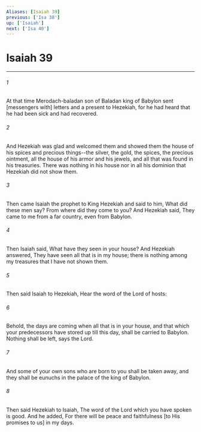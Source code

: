 ```yaml
---
Aliases: [Isaiah 39]
previous: ['Isa 38']
up: ['Isaiah']
next: ['Isa 40']
---
```

# Isaiah 39

***


###### 1 


At that time Merodach-baladan son of Baladan king of Babylon sent [messengers with] letters and a present to Hezekiah, for he had heard that he had been sick and had recovered. 


###### 2 


And Hezekiah was glad and welcomed them and showed them the house of his spices and precious things--the silver, the gold, the spices, the precious ointment, all the house of his armor and his jewels, and all that was found in his treasuries. There was nothing in his house nor in all his dominion that Hezekiah did not show them. 


###### 3 


Then came Isaiah the prophet to King Hezekiah and said to him, What did these men say? From where did they come to you? And Hezekiah said, They came to me from a far country, even from Babylon. 


###### 4 


Then Isaiah said, What have they seen in your house? And Hezekiah answered, They have seen all that is in my house; there is nothing among my treasures that I have not shown them. 


###### 5 


Then said Isaiah to Hezekiah, Hear the word of the Lord of hosts: 


###### 6 


Behold, the days are coming when all that is in your house, and that which your predecessors have stored up till this day, shall be carried to Babylon. Nothing shall be left, says the Lord. 


###### 7 


And some of your own sons who are born to you shall be taken away, and they shall be eunuchs in the palace of the king of Babylon. 


###### 8 


Then said Hezekiah to Isaiah, The word of the Lord which you have spoken is good. And he added, For there will be peace and faithfulness [to His promises to us] in my days.
